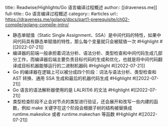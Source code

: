 title:: Readwise/Highlights/Go 语言编译过程概述
author:: [[draveness.me]]
full-title:: Go 语言编译过程概述
category:: #articles
url:: https://draveness.me/golang/docs/part1-prerequisite/ch02-compile/golang-compile-intro/
- 静态单赋值（Static Single Assignment、SSA）是中间代码的特性，如果中间代码具有静态单赋值的特性，那么每个变量就只会被赋值一次 #Highlight #[[2022-07-21]]
- 编译器的前端一般承担着词法分析、语法分析、类型检查和中间代码生成几部分工作，而编译器后端主要负责目标代码的生成和优化，也就是将中间代码翻译成目标机器能够运行的二进制机器码 #Highlight #[[2022-07-21]]
- Go 的编译器在逻辑上可以被分成四个阶段：词法与语法分析、类型检查和 AST 转换、通用 SSA 生成和最后的机器代码生成 #Highlight #[[2022-07-21]]
- Go 语言的语法解析器使用的是 LALR(1)6 的文法 #Highlight #[[2022-07-21]]
- 类型检查阶段不止会对节点的类型进行验证，还会展开和改写一些内建的函数，例如 make 关键字在这个阶段会根据子树的结构被替换成 runtime.makeslice 或者 runtime.makechan 等函数 #Highlight #[[2022-07-21]]